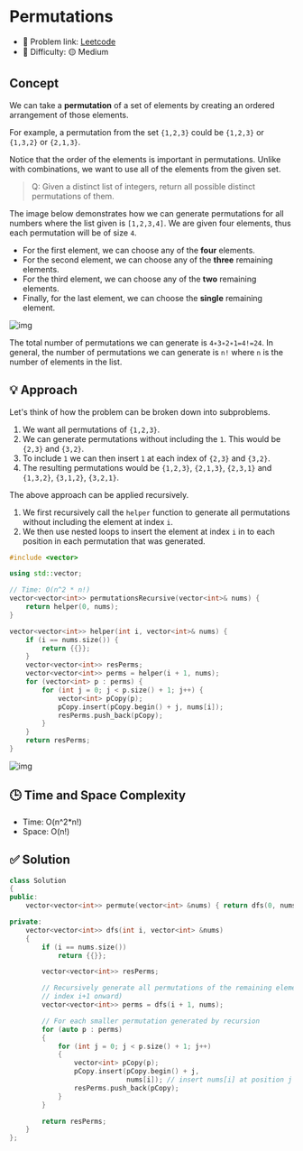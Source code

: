 # Permutations

- 🧩 Problem link: [Leetcode](https://leetcode.com/problems/permutations/)
- 🚦 Difficulty: 🟡 Medium

## Concept

We can take a **permutation** of a set of elements by creating an ordered arrangement of those elements.

For example, a permutation from the set `{1,2,3}` could be
`{1,2,3}` or `{1,3,2}` or `{2,1,3}`.

Notice that the order of the elements is important in permutations. Unlike with combinations, we want to use all of the elements from the given set.

> Q: Given a distinct list of integers, return all possible distinct permutations of them.

The image below demonstrates how we can generate permutations for all numbers where the list given is `[1,2,3,4]`. We are given four elements, thus each permutation will be of size `4`.

- For the first element, we can choose any of the **four** elements.
- For the second element, we can choose any of the **three** remaining elements.
- For the third element, we can choose any of the **two** remaining elements.
- Finally, for the last element, we can choose the **single** remaining element.

![img](https://imagedelivery.net/CLfkmk9Wzy8_9HRyug4EVA/e7247320-b76e-43f8-2a20-b10e7e769f00/sharpen=1)

The total number of permutations we can generate is `4∗3∗2∗1=4!=24`. In general, the number of permutations we can generate is `n!` where `n` is the number of elements in the list.

## 💡 Approach

Let's think of how the problem can be broken down into subproblems.

1. We want all permutations of `{1,2,3}`.
2. We can generate permutations without including the `1`. This would be `{2,3}` and `{3,2}`.
3. To include `1` we can then insert `1` at each index of `{2,3}` and `{3,2}`.
4. The resulting permutations would be `{1,2,3}`, `{2,1,3}`, `{2,3,1}` and `{1,3,2}`, `{3,1,2}`, `{3,2,1}`.

The above approach can be applied recursively.

1. We first recursively call the `helper` function to generate all permutations without including the element at index `i`.
2. We then use nested loops to insert the element at index `i` in to each position in each permutation that was generated.

```cpp
#include <vector>

using std::vector;

// Time: O(n^2 * n!)
vector<vector<int>> permutationsRecursive(vector<int>& nums) {
    return helper(0, nums);
}

vector<vector<int>> helper(int i, vector<int>& nums) {
    if (i == nums.size()) {
        return {{}};
    }
    vector<vector<int>> resPerms;
    vector<vector<int>> perms = helper(i + 1, nums);
    for (vector<int> p : perms) {
        for (int j = 0; j < p.size() + 1; j++) {
            vector<int> pCopy(p);
            pCopy.insert(pCopy.begin() + j, nums[i]);
            resPerms.push_back(pCopy);
        }
    }
    return resPerms;
}
```

![img](https://imagedelivery.net/CLfkmk9Wzy8_9HRyug4EVA/43bbd153-07dd-4ccf-a588-1934c6fdf400/sharpen=1)

## 🕒 Time and Space Complexity

- Time: O(n^2\*n!)
- Space: O(n!)

## ✅ Solution

```cpp
class Solution
{
public:
    vector<vector<int>> permute(vector<int> &nums) { return dfs(0, nums); }

private:
    vector<vector<int>> dfs(int i, vector<int> &nums)
    {
        if (i == nums.size())
            return {{}};

        vector<vector<int>> resPerms;

        // Recursively generate all permutations of the remaining elements (from
        // index i+1 onward)
        vector<vector<int>> perms = dfs(i + 1, nums);

        // For each smaller permutation generated by recursion
        for (auto p : perms)
        {
            for (int j = 0; j < p.size() + 1; j++)
            {
                vector<int> pCopy(p);
                pCopy.insert(pCopy.begin() + j,
                             nums[i]); // insert nums[i] at position j
                resPerms.push_back(pCopy);
            }
        }

        return resPerms;
    }
};
```
